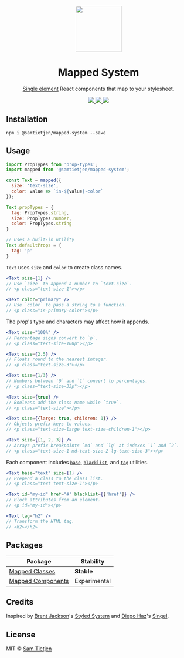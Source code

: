 <div align="center">
  <img src="https://samtietjen.com/static/images/mapped-system.svg" width="125px" />
</div>

<h1 align="center">Mapped System</h1>

<p align="center"><a href="https://medium.freecodecamp.org/introducing-the-single-element-pattern-dfbd2c295c5d">Single element</a> React components that map to your stylesheet.</strong></p>

<div align="center">
  <a href="https://www.npmjs.com/package/@samtietjen/mapped-system">
    <img src="https://img.shields.io/badge/npm-v0.2.1-black.svg">
  </a>
  <a href="https://nodejs.org/api/documentation.html#documentation_stability_index">
    <img src="https://img.shields.io/badge/stability-experimental-black.svg">
  </a>
  <a href="https://opensource.org/licenses/MIT">
    <img src="https://img.shields.io/badge/license-MIT-black.svg">
  </a>
</div>


## Installation
```shell
npm i @samtietjen/mapped-system --save
```

## Usage
```js
import PropTypes from 'prop-types';
import mapped from '@samtietjen/mapped-system';

const Text = mapped({
  size: 'text-size',
  color: value => `is-${value}-color`
});

Text.propTypes = {
  tag: PropTypes.string,
  size: PropTypes.number,
  color: PropTypes.string
}

// Uses a built-in utility
Text.defaultProps = {
  tag: 'p'
}
```

`Text` uses `size` and `color` to create class names.

```jsx
<Text size={1} />
// Use `size` to append a number to `text-size`.
// <p class="text-size-1"></p>

<Text color="primary" />
// Use `color` to pass a string to a function.
// <p class="is-primary-color"></p>
```

The prop's type and characters may affect how it appends.

```jsx
<Text size="100%" />
// Percentage signs convert to `p`.
// <p class="text-size-100p"></p> 

<Text size={2.5} />
// Floats round to the nearest integer.
// <p class="text-size-3"></p>

<Text size={1/3} />
// Numbers between `0` and `1` convert to percentages.
// <p class="text-size-33p"></p> 

<Text size={true} />
// Booleans add the class name while `true`.
// <p class="text-size"></p>

<Text size={{large: true, children: 1}} />
// Objects prefix keys to values.
// <p class="text-size-large text-size-children-1"></p>

<Text size={[1, 2, 3]} />
// Arrays prefix breakpoints `md` and `lg` at indexes `1` and `2`.
// <p class="text-size-1 md-text-size-2 lg-text-size-3"></p>
```

Each component includes [`base`](packages/mapped-components#base), [`blacklist`](packages/mapped-components#blacklist), and [`tag`](packages/mapped-components#tag) utilities.

```jsx
<Text base="text" size={1} /> 
// Prepend a class to the class list.
// <p class="text text-size-1"></p>

<Text id="my-id" href="#" blacklist={['href']} /> 
// Block attributes from an element.
// <p id="my-id"></p>

<Text tag="h2" /> 
// Transform the HTML tag.
// <h2></h2>
```

## Packages
| Package | Stability |
| ------- | --------- |
| [Mapped Classes](packages/mapped-classes) | **Stable** |
| [Mapped Components](packages/mapped-components) | Experimental |

## Credits
Inspired by [Brent Jackson](http://jxnblk.com/)'s [Styled System](https://github.com/jxnblk/styled-system) and [Diego Haz](https://twitter.com/diegohaz)'s [Singel](https://github.com/diegohaz/singel).

## License
MIT © [Sam Tietjen](https://samtietjen.com)